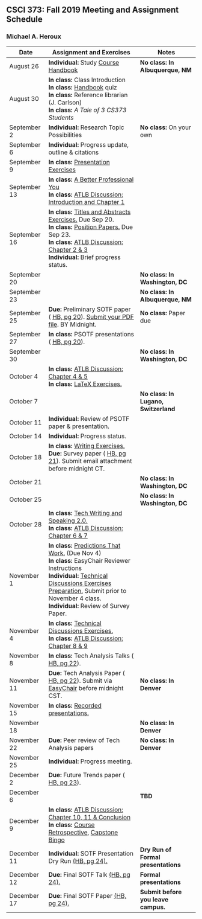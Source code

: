 ## CSCI 373: Fall 2019 Meeting and Assignment Schedule

### Michael A. Heroux



| **Date** | **Assignment and Exercises** | **Notes** |
| ---------- | --- | --- |
| August 26 | **Individual:** Study [Course Handbook](https://maherou.github.io/files/CS373/CSCI373CourseHandbookSixteenthEdition.pdf) | **No class: In Albuquerque, NM** |
| August 30 |**In class:** Class Introduction <br> **In class:** [Handbook](https://maherou.github.io/files/CS373/CSCI373CourseHandbookSixteenthEdition.pdf) quiz <br> **In class:** Reference librarian (J. Carlson) <br> **In class:**  _A Tale of 3 CS373 Students_ |   |
| September 2 | **Individual:** Research Topic Possibilities | **No class:** On your own  |
| September 6 | **Individual:** Progress update, outline & citations |   |
| September 9 | **In class:** [Presentation Exercises](https://collegeville.github.io/Orator/PresentationsThatWork/) |   |
| September 13 | **In class:** [A Better Professional You](https://maherou.github.io/files/CS373/BetterYou.pdf) <br> **In class:** [ATLB Discussion: Introduction and Chapter 1](https://maherou.github.io/files/CS373/ATLB-Discussion)  |   |
| September 16 | **In class:** [Titles and Abstracts Exercises.](https://collegeville.github.io/Scribe/TitlesAndAbstractsThatWork/) Due Sep 20. <br> **In class:** [Position Papers.](https://collegeville.github.io/Scribe/PositionPapers/) Due Sep 23. <br> **In class:** [ATLB Discussion: Chapter 2 & 3](https://maherou.github.io/files/CS373/ATLB-Discussion) <br> **Individual:** Brief progress status. |   |
| September 20 | | **No class: In Washington, DC** |
| September 23 | | **No class: In Albuquerque, NM**   |
| September 25 | **Due:** Preliminary SOTF paper ( [HB, pg 20](https://maherou.github.io/files/CS373/CSCI373CourseHandbookSixteenthEdition.pdf)). [Submit your PDF file](https://easychair.org/conferences/?conf=fall2019psotf). BY Midnight. | **No class:** Paper due |
| September 27 |  **In class:** PSOTF presentations ( [HB, pg 20](https://maherou.github.io/files/CS373/CSCI373CourseHandbookSixteenthEdition.pdf)). | |
| September 30 |  | **No class: In Washington, DC**  |
| October 4 | **In class:** [ATLB Discussion: Chapter 4 & 5](https://maherou.github.io/files/CS373/ATLB-Discussion) <br> **In class:** [LaTeX Exercises.](https://collegeville.github.io/Scribe/UsingLatex/)    |   |
| October 7 |  | **No class: In Lugano, Switzerland** |
| October 11 | **Individual:** Review of PSOTF paper & presentation.  |   |
| October 14 | **Individual:** Progress status. |   |
| October 18 | **In class:** [Writing Exercises.](https://collegeville.github.io/Scribe/BetterTechnicalWriting/) <br> **Due:** Survey paper ( [HB, pg 21](https://maherou.github.io/files/CS373/CSCI373CourseHandbookSixteenthEdition.pdf)). Submit email attachment before midnight CT. |   |
| October 21 |   | **No class: In Washington, DC**  |
| October 25 |   | **No class: In Washington, DC**  |
| October 28 | **In class:** [Tech Writing and Speaking 2.0.](https://maherou.github.io/files/CS373/TechWritingSpeaking2.0.pdf) <br> **In class:** [ATLB Discussion: Chapter 6 & 7](https://maherou.github.io/files/CS373/ATLB-Discussion) |   |
| November 1 | **In class:** [Predictions That Work.](https://collegeville.github.io/Scribe/PredictionsThatWork/) (Due Nov 4) <br> **In class:** EasyChair Reviewer Instructions <br> **Individual:** [Technical Discussions Exercises Preparation.](https://collegeville.github.io/Orator/DiscussionsThatWork/) Submit prior to November 4 class. <br> **Individual:** Review of Survey Paper. |  |
| November 4 | **In class:** [Technical Discussions Exercises.](https://collegeville.github.io/Orator/DiscussionsThatWork/) <br>  **In class:** [ATLB Discussion: Chapter 8 & 9](https://maherou.github.io/files/CS373/ATLB-Discussion) | |
| November 8 | **In class:** Tech Analysis Talks ( [HB, pg 22](https://maherou.github.io/files/CS373/CSCI373CourseHandbookSixteenthEdition.pdf)). |  |
| November 11 |**Due:** Tech Analysis Paper ( [HB, pg 22](https://maherou.github.io/files/CS373/CSCI373CourseHandbookSixteenthEdition.pdf)). Submit via [EasyChair](https://easychair.org/conferences/?conf=fall2018techanalsys) before midnight CST.  | **No class: In Denver** |
| November 15 | **In class:** [Recorded presentations.](https://collegeville.github.io/Orator/RecordedPresentations)  |   |
| November 18 |  | **No class: In Denver** |
| November 22 | **Due:** Peer review of Tech Analysis papers | **No class: In Denver**  |
| November 25 | **Individual:** Progress meeting. |  |
| December 2 | **Due:** Future Trends paper ( [HB, pg 23](https://maherou.github.io/files/CS373/CSCI373CourseHandbookSixteenthEdition.pdf)).    | |
| December 6 |  | **TBD** |
| December 9 | **In class:** [ATLB Discussion: Chapter 10, 11 & Conclusion](https://maherou.github.io/files/CS373/ATLB-Discussion) <br> **In class:** [Course Retrospective](https://collegeville.github.io/Scribe/Retrospectives/), [Capstone Bingo](https://maherou.github.io/files/CS373/Bingo/Capstone-Bingo) |  |
| December 11 | **Individual:** SOTF Presentation Dry Run [(HB, pg 24).](https://maherou.github.io/files/CS373/CSCI373CourseHandbookSixteenthEdition.pdf) | **Dry Run of Formal presentations** |
| December 12 | **Due:** Final SOTF Talk [(HB, pg 24).](https://maherou.github.io/files/CS373/CSCI373CourseHandbookSixteenthEdition.pdf) | **Formal presentations** |
| December 17  | **Due:** Final SOTF Paper [(HB, pg 24).](https://maherou.github.io/files/CS373/CSCI373CourseHandbookSixteenthEdition.pdf) | **Submit before you leave campus.** |
